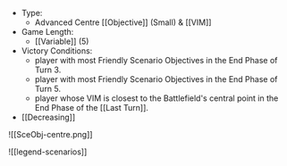 - Type:
	- Advanced Centre [[Objective]] (Small) & [[VIM]]
- Game Length:
	- [[Variable]] (5)
- Victory Conditions:
	- player with most Friendly Scenario Objectives in the End Phase of Turn 3.
	- player with most Friendly Scenario Objectives in the End Phase of Turn 5.
	- player whose VIM is closest to the Battlefield's central point in the End Phase of the [[Last Turn]].
- [[Decreasing]]

![[SceObj-centre.png]]

![[legend-scenarios]]